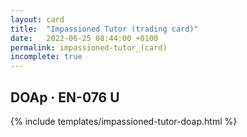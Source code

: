 ```yaml
---
layout: card
title:  "Impassioned Tutor (trading card)"
date:   2022-06-25 08:44:00 +0100
permalink: impassioned-tutor_(card)
incomplete: true
---
```


## DOAp &middot; EN-076 U

{% include templates/impassioned-tutor-doap.html %}